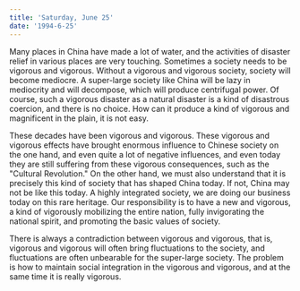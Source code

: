 ```yaml
---
title: 'Saturday, June 25'
date: '1994-6-25'
---
```


Many places in China have made a lot of water, and the activities of disaster relief in various places are very touching. Sometimes a society needs to be vigorous and vigorous. Without a vigorous and vigorous society, society will become mediocre. A super-large society like China will be lazy in mediocrity and will decompose, which will produce centrifugal power. Of course, such a vigorous disaster as a natural disaster is a kind of disastrous coercion, and there is no choice. How can it produce a kind of vigorous and magnificent in the plain, it is not easy.

These decades have been vigorous and vigorous. These vigorous and vigorous effects have brought enormous influence to Chinese society on the one hand, and even quite a lot of negative influences, and even today they are still suffering from these vigorous consequences, such as the "Cultural Revolution." On the other hand, we must also understand that it is precisely this kind of society that has shaped China today. If not, China may not be like this today. A highly integrated society, we are doing our business today on this rare heritage. Our responsibility is to have a new and vigorous, a kind of vigorously mobilizing the entire nation, fully invigorating the national spirit, and promoting the basic values ​​of society.

There is always a contradiction between vigorous and vigorous, that is, vigorous and vigorous will often bring fluctuations to the society, and fluctuations are often unbearable for the super-large society. The problem is how to maintain social integration in the vigorous and vigorous, and at the same time it is really vigorous.

